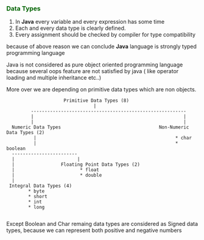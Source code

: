 ### <span style="color:darkgreen">Data Types</span>

1. In __Java__ every variable and every expression has some time
2. Each and every data type is clearly defined.
3. Every assignment should be checked by compiler for type compatibility

because of above reason we can conclude __Java__ language is strongly typed programming language


Java is not considered as pure object oriented programming language because 
several oops feature are not satisfied by java ( like operator loading and multiple inheritance etc..)

More over we are depending on primitive data types which are non objects.

```
                     Primitive Data Types (8)
                                |    
         ---------------------------------------------------------
         |                                                       |
         |                                                       |
  Numeric Data Types                                    Non-Numeric Data Types (2)
          |                                                   * char
          |                                                   * boolean           
  ------------------------                                  
  |                       |                                     
  |                 Floating Point Data Types (2)                                     
  |                        * float
  |                        * double                                                                         
  | 
 Integral Data Types (4) 
        * byte
        * short
        * int
        * long
    
 ```
 
 Except Boolean and Char remaing data types are considered as Signed data types, 
 because we can represent both positive and negative numbers
 
 